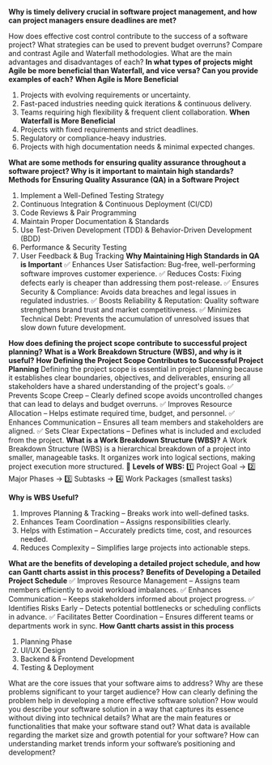 **Why is timely delivery crucial in software project management, and how can project managers ensure deadlines are met?**


How does effective cost control contribute to the success of a software project? What strategies can be used to prevent budget overruns?
Compare and contrast Agile and Waterfall methodologies. What are the main advantages and disadvantages of each?
**In what types of projects might Agile be more beneficial than Waterfall, and vice versa? Can you provide examples of each?**
**When Agile is More Beneficial**
1. Projects with evolving requirements or uncertainty.
2. Fast-paced industries needing quick iterations & continuous delivery.
3. Teams requiring high flexibility & frequent client collaboration.
**When Waterfall is More Beneficial**
1. Projects with fixed requirements and strict deadlines.
2. Regulatory or compliance-heavy industries.
3. Projects with high documentation needs & minimal expected changes.

**What are some methods for ensuring quality assurance throughout a software project? Why is it important to maintain high standards?**
**Methods for Ensuring Quality Assurance (QA) in a Software Project**
1. Implement a Well-Defined Testing Strategy
2. Continuous Integration & Continuous Deployment (CI/CD)
3. Code Reviews & Pair Programming
4. Maintain Proper Documentation & Standards
5. Use Test-Driven Development (TDD) & Behavior-Driven Development (BDD)
6. Performance & Security Testing
7. User Feedback & Bug Tracking
**Why Maintaining High Standards in QA is Important**
✅ Enhances User Satisfaction: Bug-free, well-performing software improves customer experience.
✅ Reduces Costs: Fixing defects early is cheaper than addressing them post-release.
✅ Ensures Security & Compliance: Avoids data breaches and legal issues in regulated industries.
✅ Boosts Reliability & Reputation: Quality software strengthens brand trust and market competitiveness.
✅ Minimizes Technical Debt: Prevents the accumulation of unresolved issues that slow down future development.

**How does defining the project scope contribute to successful project planning? What is a Work Breakdown Structure (WBS), and why is it useful?**
**How Defining the Project Scope Contributes to Successful Project Planning**
Defining the project scope is essential in project planning because it establishes clear boundaries, objectives, and deliverables, ensuring all stakeholders have a shared understanding of the project's goals.
✅ Prevents Scope Creep – Clearly defined scope avoids uncontrolled changes that can lead to delays and budget overruns.
✅ Improves Resource Allocation – Helps estimate required time, budget, and personnel.
✅ Enhances Communication – Ensures all team members and stakeholders are aligned.
✅ Sets Clear Expectations – Defines what is included and excluded from the project.
**What is a Work Breakdown Structure (WBS)?**
A Work Breakdown Structure (WBS) is a hierarchical breakdown of a project into smaller, manageable tasks. It organizes work into logical sections, making project execution more structured.
🔹 **Levels of WBS:**
1️⃣ Project Goal → 2️⃣ Major Phases → 3️⃣ Subtasks → 4️⃣ Work Packages (smallest tasks)

**Why is WBS Useful?**
1. Improves Planning & Tracking – Breaks work into well-defined tasks.
2. Enhances Team Coordination – Assigns responsibilities clearly.
3. Helps with Estimation – Accurately predicts time, cost, and resources needed.
4. Reduces Complexity – Simplifies large projects into actionable steps.

**What are the benefits of developing a detailed project schedule, and how can Gantt charts assist in this process?**
**Benefits of Developing a Detailed Project Schedule**
✅ Improves Resource Management – Assigns team members efficiently to avoid workload imbalances.
✅ Enhances Communication – Keeps stakeholders informed about project progress.
✅ Identifies Risks Early – Detects potential bottlenecks or scheduling conflicts in advance.
✅ Facilitates Better Coordination – Ensures different teams or departments work in sync.
**How Gantt charts assist in this process**
1. Planning Phase
2. UI/UX Design
3. Backend & Frontend Development
4. Testing & Deployment

What are the core issues that your software aims to address? Why are these problems significant to your target audience?
How can clearly defining the problem help in developing a more effective software solution?
How would you describe your software solution in a way that captures its essence without diving into technical details?
What are the main features or functionalities that make your software stand out?
What data is available regarding the market size and growth potential for your software?
How can understanding market trends inform your software’s positioning and development?
